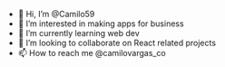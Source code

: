 - 👋 Hi, I’m @Camilo59
- 👀 I’m interested in making apps for business
- 🌱 I’m currently learning web dev
- 💞️ I’m looking to collaborate on React related projects
- 📫 How to reach me @camilovargas_co

<!---
Camilo59/Camilo59 is a ✨ special ✨ repository because its `README.md` (this file) appears on your GitHub profile.
You can click the Preview link to take a look at your changes.
--->
